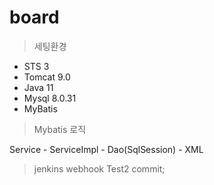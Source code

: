 # board
> 세팅환경
- STS 3
- Tomcat 9.0
- Java 11
- Mysql 8.0.31
- MyBatis

> Mybatis 로직

Service - ServiceImpl - Dao(SqlSession) - XML

> jenkins webhook Test2 commit;